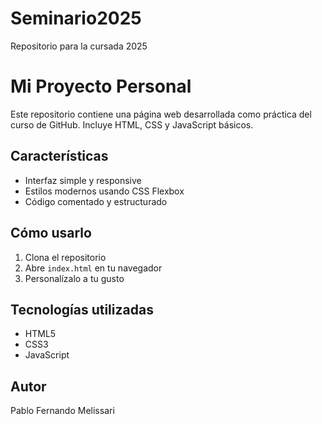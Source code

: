 # Seminario2025
Repositorio para la cursada 2025

# Mi Proyecto Personal

Este repositorio contiene una página web desarrollada como práctica del curso de GitHub. Incluye HTML, CSS y JavaScript básicos.

## Características
- Interfaz simple y responsive
- Estilos modernos usando CSS Flexbox
- Código comentado y estructurado

## Cómo usarlo
1. Clona el repositorio
2. Abre `index.html` en tu navegador
3. Personalízalo a tu gusto

## Tecnologías utilizadas
- HTML5
- CSS3
- JavaScript

## Autor
Pablo Fernando Melissari
